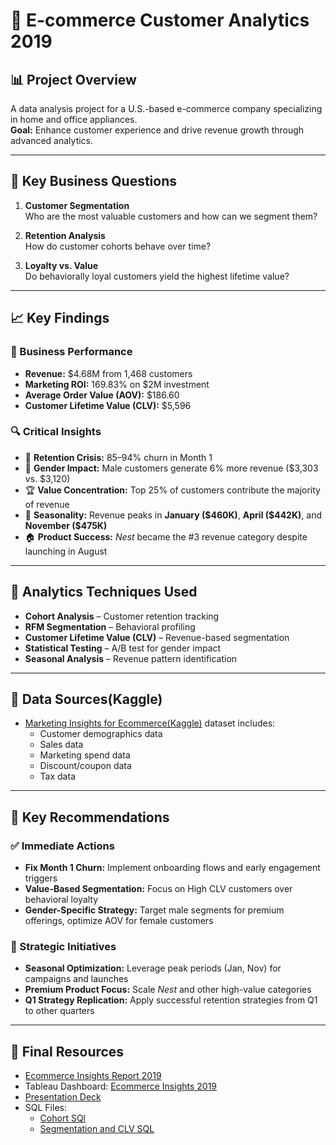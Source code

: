 # 🛒 E-commerce Customer Analytics 2019

## 📊 Project Overview
A data analysis project for a U.S.-based e-commerce company specializing in home and office appliances.  
**Goal:** Enhance customer experience and drive revenue growth through advanced analytics.

---

## 🎯 Key Business Questions

1. **Customer Segmentation**  
   Who are the most valuable customers and how can we segment them?

2. **Retention Analysis**  
   How do customer cohorts behave over time?

3. **Loyalty vs. Value**  
   Do behaviorally loyal customers yield the highest lifetime value?

---

## 📈 Key Findings

### 💼 Business Performance
- **Revenue:** \$4.68M from 1,468 customers  
- **Marketing ROI:** 169.83% on \$2M investment  
- **Average Order Value (AOV):** \$186.60  
- **Customer Lifetime Value (CLV):** \$5,596  

### 🔍 Critical Insights
- 🚨 **Retention Crisis:** 85–94% churn in Month 1  
- 👥 **Gender Impact:** Male customers generate 6% more revenue (\$3,303 vs. \$3,120)  
- 🏆 **Value Concentration:** Top 25% of customers contribute the majority of revenue  
- 📅 **Seasonality:** Revenue peaks in **January (\$460K)**, **April (\$442K)**, and **November (\$475K)**  
- 🏠 **Product Success:** *Nest* became the #3 revenue category despite launching in August  

---

## 🔧 Analytics Techniques Used

- **Cohort Analysis** – Customer retention tracking  
- **RFM Segmentation** – Behavioral profiling  
- **Customer Lifetime Value (CLV)** – Revenue-based segmentation  
- **Statistical Testing** – A/B test for gender impact  
- **Seasonal Analysis** – Revenue pattern identification  

---

## 📂 Data Sources(Kaggle)

- [Marketing Insights for Ecommerce(Kaggle)](https://www.kaggle.com/datasets/rishikumarrajvansh/marketing-insights-for-e-commerce-company/data) dataset includes:
  - Customer demographics data
  - Sales data  
  - Marketing spend data  
  - Discount/coupon data  
  - Tax data

---

## 🎯 Key Recommendations

### ✅ Immediate Actions
- **Fix Month 1 Churn:** Implement onboarding flows and early engagement triggers  
- **Value-Based Segmentation:** Focus on High CLV customers over behavioral loyalty  
- **Gender-Specific Strategy:** Target male segments for premium offerings, optimize AOV for female customers  

### 🧭 Strategic Initiatives
- **Seasonal Optimization:** Leverage peak periods (Jan, Nov) for campaigns and launches  
- **Premium Product Focus:** Scale *Nest* and other high-value categories  
- **Q1 Strategy Replication:** Apply successful retention strategies from Q1 to other quarters  

---

## 📁 Final Resources
- [Ecommerce Insights Report 2019](https://github.com/TuringCollegeSubmissions/smanan-DACP.1.1/blob/main/Capstone%20Project_%20Ecommerce%20Insights%202019.pdf)
- Tableau Dashboard: [Ecommerce Insights 2019](https://public.tableau.com/shared/Q7KFKTQZT?:display_count=n&:origin=viz_share_link)
- [Presentation Deck](https://www.canva.com/design/DAGou17zor4/sAqkr0XJ2SWfojyhokgdGQ/edit?utm_content=DAGou17zor4&utm_campaign=designshare&utm_medium=link2&utm_source=sharebutton)
- SQL Files:
  - [Cohort SQl](https://github.com/TuringCollegeSubmissions/smanan-DACP.1.1/blob/main/Cohort%20SQL)
  - [Segmentation and CLV SQL](https://github.com/TuringCollegeSubmissions/smanan-DACP.1.1/blob/main/Segmentation_CLV%20SQL)

